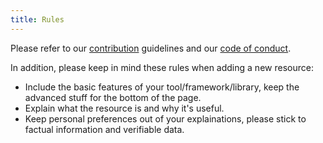 ```yaml
---
title: Rules
---
```


Please refer to our [contribution](/CONTRIBUTING) guidelines and our [code of conduct](/CODE_OF_CONDUCT).

In addition, please keep in mind these rules when adding a new resource:
- Include the basic features of your tool/framework/library, keep the advanced stuff for the bottom of the page.
- Explain what the resource is and why it's useful.
- Keep personal preferences out of your explainations, please stick to factual information and verifiable data.
